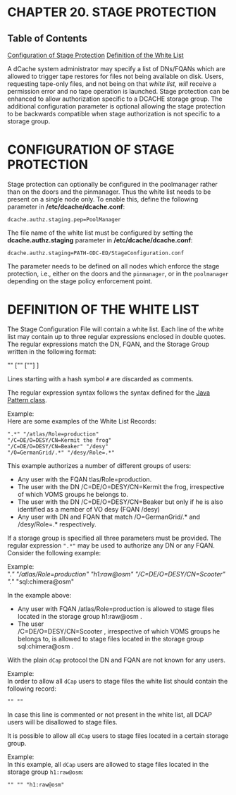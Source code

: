 CHAPTER 20.  STAGE PROTECTION
=============================

Table of Contents
-----------------

[Configuration of Stage Protection](#configuration-of-stage-protection)
[Definition of the White List](#definition-of-the-white-list)


A dCache system administrator may specify a list of DNs/FQANs which are allowed to trigger tape restores for files not being available on disk. Users, requesting tape-only files, and not being on that *white list, will* receive a permission error and no tape operation is launched. Stage protection can be enhanced to allow authorization specific to a DCACHE storage group. The additional configuration parameter is optional allowing the stage protection to be backwards compatible when stage authorization is not specific to a storage group.

CONFIGURATION OF STAGE PROTECTION
=================================

Stage protection can optionally be configured in the poolmanager rather than on the doors and the pinmanager. Thus the white list needs to be present on a single node only. To enable this, define the following parameter in **/etc/dcache/dcache.conf**:


    dcache.authz.staging.pep=PoolManager

The file name of the white list must be configured by setting the **dcache.authz.staging** parameter in **/etc/dcache/dcache.conf**:

    dcache.authz.staging=PATH-ODC-ED/StageConfiguration.conf

The parameter needs to be defined on all nodes which enforce the stage protection, i.e., either on the doors and the `pinmanager`, or in the `poolmanager` depending on the stage policy enforcement point.

DEFINITION OF THE WHITE LIST
============================

The Stage Configuration File will contain a white list. Each line of the white list may contain up to three regular expressions enclosed in double quotes. The regular expressions match the DN, FQAN, and the Storage Group written in the following format:

"<DN>" ["<FQAN>" ["<StorageGroup>"] ]  

Lines starting with a hash symbol `#` are discarded as comments.  

The regular expression syntax follows the syntax defined for the [Java Pattern class](http://docs.oracle.com/javase/6/docs/api/java/util/regex/Pattern.html).

Example:  
Here are some examples of the White List Records:    

    ".*" "/atlas/Role=production"  
    "/C=DE/O=DESY/CN=Kermit the frog"  
    "/C=DE/O=DESY/CN=Beaker" "/desy"  
    "/O=GermanGrid/.*" "/desy/Role=.*"  

This example authorizes a number of different groups of users:

-   Any user with the FQAN  tlas/Role=production.  
-   The user with the DN /C=DE/O=DESY/CN=Kermit the frog, irrespective of which VOMS groups he belongs to.  
-   The user with the DN /C=DE/O=DESY/CN=Beaker but only if he is also identified as a member of VO desy (FQAN /desy)  
-   Any user with DN and FQAN that match /O=GermanGrid/.\* and /desy/Role=.\* respectively.

If a storage group is specified all three parameters must be provided. The regular expression `".*"` may be used to authorize any DN or any FQAN. Consider the following example:

Example:  
    ".*" "/atlas/Role=production" "h1:raw@osm"
    "/C=DE/O=DESY/CN=Scooter" ".*" "sql:chimera@osm"

In the example above:  

-   Any user with
    FQAN
    /atlas/Role=production
    is allowed to stage files located in the storage group
    h1:raw@osm
    .
-   The user  
    /C=DE/O=DESY/CN=Scooter
    , irrespective of which VOMS groups he belongs to, is allowed to stage files located in the storage group
    sql:chimera@osm
    .

With the plain `dCap` protocol the DN and FQAN are not known for any users.

Example:  
In order to allow all `dCap` users to stage files the white list should contain the following record:

    "" ""
    
In case this line is commented or not present in the white list, all DCAP users will be disallowed to stage files.

It is possible to allow all `dCap` users to stage files located in a certain storage group.

Example:   
In this example, all `dCap` users are allowed to stage files located in the storage group `h1:raw@osm`:

    "" "" "h1:raw@osm"

  [Java Pattern class]: http://java.sun.com/javase/6/docs/api/java/util/regex/Pattern.html
